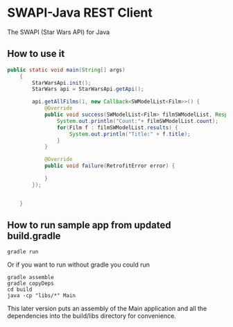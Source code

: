 # SWAPI-Java REST Client

The SWAPI (Star Wars API) for Java

## How to use it

```java
public static void main(String[] args)
    {
        StarWarsApi.init();
        StarWars api = StarWarsApi.getApi();

        api.getAllFilms(1, new Callback<SWModelList<Film>>() {
            @Override
            public void success(SWModelList<Film> filmSWModelList, Response response) {
                System.out.println("Count:"+ filmSWModelList.count);
                for(Film f : filmSWModelList.results) {
                    System.out.println("Title:" + f.title);
                }
            }

            @Override
            public void failure(RetrofitError error) {

            }
        });


    }
```

## How to run sample app from updated build.gradle
```
gradle run
```

Or if you want to run without gradle you could run

```
gradle assemble
gradle copyDeps
cd build
java -cp "libs/*" Main
```
This later version puts an assembly of the Main application and all the dependencies into the build/libs directory for convenience. 

